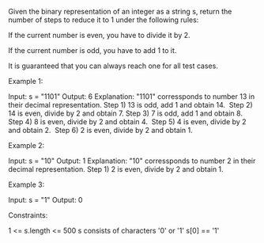 Given the binary representation of an integer as a string s, return the
number of steps to reduce it to 1 under the following rules:



If the current number is even, you have to divide it by 2.


If the current number is odd, you have to add 1 to it.



It is guaranteed that you can always reach one for all test cases.


Example 1:


Input: s = "1101"
Output: 6
Explanation: "1101" corressponds to number 13 in their decimal
representation.
Step 1) 13 is odd, add 1 and obtain 14. 
Step 2) 14 is even, divide by 2 and obtain 7.
Step 3) 7 is odd, add 1 and obtain 8.
Step 4) 8 is even, divide by 2 and obtain 4.  
Step 5) 4 is even, divide by 2 and obtain 2. 
Step 6) 2 is even, divide by 2 and obtain 1.  


Example 2:


Input: s = "10"
Output: 1
Explanation: "10" corressponds to number 2 in their decimal representation.
Step 1) 2 is even, divide by 2 and obtain 1.  


Example 3:


Input: s = "1"
Output: 0



Constraints:


1 <= s.length <= 500
s consists of characters '0' or '1'
s[0] == '1'




